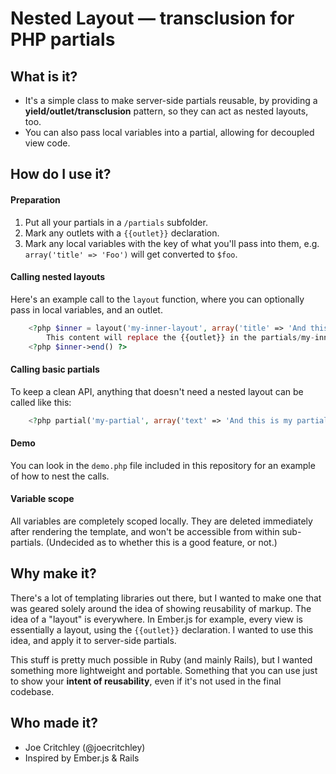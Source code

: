 # Nested Layout — transclusion for PHP partials

## What is it?

+ It's a simple class to make server-side partials reusable, by providing a **yield/outlet/transclusion** pattern, so they can act as nested layouts, too.
+ You can also pass local variables into a partial, allowing for decoupled view code.

## How do I use it?

#### Preparation
1. Put all your partials in a `/partials` subfolder.
2. Mark any outlets with a `{{outlet}}` declaration.
3. Mark any local variables with the key of what you'll pass into them, e.g. `array('title' => 'Foo')` will get converted to `$foo`.

#### Calling nested layouts
Here's an example call to the `layout` function, where you can optionally pass in local variables, and an outlet.

```php
	<?php $inner = layout('my-inner-layout', array('title' => 'And this is my inner layout')) ?>
		This content will replace the {{outlet}} in the partials/my-inner-layout.php file.
	<?php $inner->end() ?>
```

#### Calling basic partials
To keep a clean API, anything that doesn't need a nested layout can be called like this:

```php
	<?php partial('my-partial', array('text' => 'And this is my partial!')) ?>
```

#### Demo

You can look in the `demo.php` file included in this repository for an example of how to nest the calls.

#### Variable scope

All variables are completely scoped locally. They are deleted immediately after rendering the template, and won't be accessible from within sub-partials. (Undecided as to whether this is a good feature, or not.)

## Why make it?

There's a lot of templating libraries out there, but I wanted to make one that was geared solely around the idea of showing reusability of markup. The idea of a "layout" is everywhere. In Ember.js for example, every view is essentially a layout, using the `{{outlet}}` declaration. I wanted to use this idea, and apply it to server-side partials.


This stuff is pretty much possible in Ruby (and mainly Rails), but I wanted something more lightweight and portable. Something that you can use just to show your **intent of reusability**, even if it's not used in the final codebase.

## Who made it?

+ Joe Critchley (@joecritchley)
+ Inspired by Ember.js & Rails
